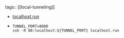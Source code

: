 tags:: [[local-tunneling]]

- [localhost.run](https://localhost.run/)
- ```shell
  TUNNEL_PORT=8080
  ssh -R 80:localhost:${TUNNEL_PORT} localhost.run
  ```
